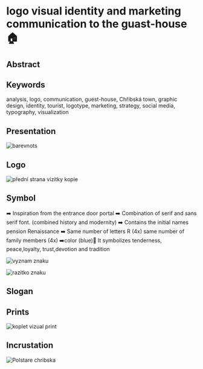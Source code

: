 # logo visual identity and marketing communication to the guast-house🏠

## Abstract

## Keywords

analysis, logo, communication, guest-house, Chřibská town, graphic design, identity, tourist, logotype, marketing, strategy, social media, typography, visualization

## Presentation

![barevnots](https://user-images.githubusercontent.com/79570995/162843336-72569a2d-8b13-47db-909d-32d62d36d470.jpg)


## Logo
![přední strana vizitky kopie](https://user-images.githubusercontent.com/79570995/162841480-cf6d25b4-84b2-482e-8489-931fb87554bb.jpg)

## Symbol

➡️ Inspiration from the entrance
door portal
➡️ Combination of serif and
sans serif font.
(combined history and modernity)
➡️ Contains the initial
names pension Renaissance
➡️ Same number of letters R (4x)
same number of family members (4x)
➡️color (blue)💙
It symbolizes tenderness, peace,loyalty, trust,devotion and tradition

![vyznam znaku](https://user-images.githubusercontent.com/79570995/162843668-749467b7-d124-4f90-9a80-f12dd1b6c167.jpg)

![razitko znaku](https://user-images.githubusercontent.com/79570995/162841590-f9c90c92-09c8-438e-8b40-4db2b3108c61.jpg)


## Slogan

## Prints
![koplet vizual print ](https://user-images.githubusercontent.com/79570995/162840988-a11b8dca-f009-45bf-a6ab-2bf2f03b95e6.jpg)


## Incrustation
![Polstare chribska](https://user-images.githubusercontent.com/79570995/162841381-f4cf3dff-138a-4699-877e-b1eca37d482a.jpg)

